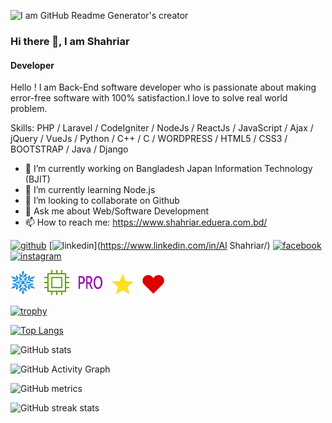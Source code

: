 ![I am GitHub Readme Generator's creator](https://scontent.fdac22-1.fna.fbcdn.net/v/t39.30808-6/268119695_4726139110811474_2343764648149799255_n.jpg?_nc_cat=108&ccb=1-5&_nc_sid=8bfeb9&_nc_ohc=YXF-mAg5ulMAX8jfpPP&_nc_oc=AQlug6jgSZbl9UeFsOhsSVU_0LQz2YRXJGCFYPSgb9TCsC6zwBWWiISuvx6lwhHvBO4&_nc_ht=scontent.fdac22-1.fna&oh=00_AT8ci0KmSjdt6yInex4J_WS0CXMpeb3Pd3Sji9qX6SQa3g&oe=61C81C8E)

### Hi there 👋, I am Shahriar
#### Developer


Hello ! 
I am Back-End software developer who is passionate about making error-free software with 100%  satisfaction.I love to solve real world problem.

Skills: PHP / Laravel / CodeIgniter / NodeJs / ReactJs / JavaScript / Ajax / jQuery / VueJs /  Python / C++ / C / WORDPRESS / HTML5 / CSS3 / BOOTSTRAP / Java / Django

- 🔭 I’m currently working on Bangladesh Japan Information Technology (BJIT) 
- 🌱 I’m currently learning Node.js 
- 👯 I’m looking to collaborate on Github 
- 💬 Ask me about Web/Software Development 
- 📫 How to reach me: https://www.shahriar.eduera.com.bd/ 


[<img src='https://cdn.jsdelivr.net/npm/simple-icons@3.0.1/icons/github.svg' alt='github' height='40'>](https://github.com/brainshahriar)  [<img src='https://cdn.jsdelivr.net/npm/simple-icons@3.0.1/icons/linkedin.svg' alt='linkedin' height='40'>](https://www.linkedin.com/in/Al Shahriar/)  [<img src='https://cdn.jsdelivr.net/npm/simple-icons@3.0.1/icons/facebook.svg' alt='facebook' height='40'>](https://www.facebook.com/al.shahariar)  [<img src='https://cdn.jsdelivr.net/npm/simple-icons@3.0.1/icons/instagram.svg' alt='instagram' height='40'>](https://www.instagram.com/al.shahriar.mehedi/)  

<a href='https://archiveprogram.github.com/'><img src='https://raw.githubusercontent.com/acervenky/animated-github-badges/master/assets/acbadge.gif' width='40' height='40'></a> <a href='https://docs.github.com/en/developers'><img src='https://raw.githubusercontent.com/acervenky/animated-github-badges/master/assets/devbadge.gif' width='40' height='40'></a> <a href='https://github.com/pricing'><img src='https://raw.githubusercontent.com/acervenky/animated-github-badges/master/assets/pro.gif' width='40' height='40'></a> <a href='https://stars.github.com/'><img src='https://raw.githubusercontent.com/acervenky/animated-github-badges/master/assets/starbadge.gif' width='35' height='35'></a> <a href='https://docs.github.com/en/github/supporting-the-open-source-community-with-github-sponsors'><img src='https://raw.githubusercontent.com/acervenky/animated-github-badges/master/assets/sponsorbadge.gif' width='35' height='35'></a> 

[![trophy](https://github-profile-trophy.vercel.app/?username=brainshahriar)](https://github.com/ryo-ma/github-profile-trophy)

[![Top Langs](https://github-readme-stats.vercel.app/api/top-langs/?username=brainshahriar)](https://github.com/anuraghazra/github-readme-stats)

![GitHub stats](https://github-readme-stats.vercel.app/api?username=brainshahriar&show_icons=true&count_private=true)  

![GitHub Activity Graph](https://activity-graph.herokuapp.com/graph?username=brainshahriar)  

![GitHub metrics](https://metrics.lecoq.io/brainshahriar)  

![GitHub streak stats](https://github-readme-streak-stats.herokuapp.com/?user=brainshahriar)  



